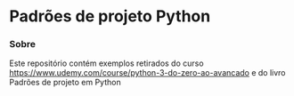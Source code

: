# Padrões de projeto Python

### Sobre

Este repositório contém exemplos retirados do curso https://www.udemy.com/course/python-3-do-zero-ao-avancado e do livro Padrões de projeto em Python
